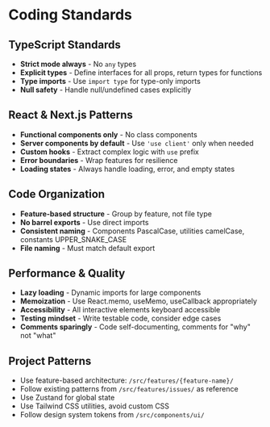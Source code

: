 # Coding Standards

## TypeScript Standards

- **Strict mode always** - No `any` types
- **Explicit types** - Define interfaces for all props, return types for functions
- **Type imports** - Use `import type` for type-only imports
- **Null safety** - Handle null/undefined cases explicitly

## React & Next.js Patterns

- **Functional components only** - No class components
- **Server components by default** - Use `'use client'` only when needed
- **Custom hooks** - Extract complex logic with `use` prefix
- **Error boundaries** - Wrap features for resilience
- **Loading states** - Always handle loading, error, and empty states

## Code Organization

- **Feature-based structure** - Group by feature, not file type
- **No barrel exports** - Use direct imports
- **Consistent naming** - Components PascalCase, utilities camelCase, constants UPPER_SNAKE_CASE
- **File naming** - Must match default export

## Performance & Quality

- **Lazy loading** - Dynamic imports for large components
- **Memoization** - Use React.memo, useMemo, useCallback appropriately
- **Accessibility** - All interactive elements keyboard accessible
- **Testing mindset** - Write testable code, consider edge cases
- **Comments sparingly** - Code self-documenting, comments for "why" not "what"

## Project Patterns

- Use feature-based architecture: `/src/features/{feature-name}/`
- Follow existing patterns from `/src/features/issues/` as reference
- Use Zustand for global state
- Use Tailwind CSS utilities, avoid custom CSS
- Follow design system tokens from `/src/components/ui/`
